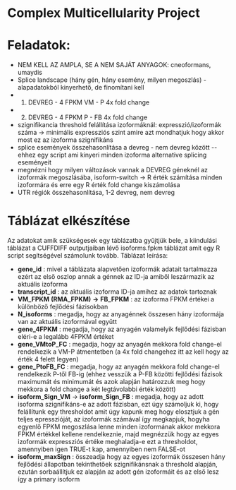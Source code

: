 # Complex Multicellularity Project

# Feladatok:
- NEM KELL AZ AMPLA, SE A NEM SAJÁT ANYAGOK: cneoformans, umaydis
- Splice landscape (hány gén, hány esemény, milyen megoszlás) - alapadatokból kinyerhető, de finomítani kell
- 1. DEVREG - 4 FPKM VM - P 4x fold change
- 2. DEVREG - 4 FPKM P - FB 4x fold change 
- szignifikancia threshold felállítása izoformáknál: expresszió/izoformák száma -> minimális expressziós szint amire azt mondhatjuk hogy akkor most ez az izoforma szignifikáns
- splice események összehasonlítása a devreg - nem devreg között -- ehhez egy script ami kinyeri minden izoforma alternative splicing eseményeit
- megnézni hogy milyen változások vannak a DEVREG géneknél az izoformák megoszlásába, isoform-switch -> R érték számítása minden izoformára és erre egy R érték fold change kiszámolása
- UTR régiók összehasonlítása, 1-2 devreg, nem devreg

# Táblázat elkészítése

Az adatokat amik szükségesek egy táblázatba gyűjtjük bele, a kiindulási táblázat a CUFFDIFF outputjaiban lévő isoforms.fpkm táblázat amit egy R script segítségével számolunk tovább.
Táblázat leírása:
- __gene_id__ : mivel a táblázata alapvetően izoformák adatait tartalmazza ezért az első oszlop annak a génnek az ID-ja amiből leszármazik az aktuális izoforma
- __transcript_id__ : az aktuális izoforma ID-ja amihez az adatok tartoznak
- __VM_FPKM__ __(RMA_FPKM)__ __->__ __FB_FPKM__ : az izoforma FPKM értékei a különböző fejlődési fázisokban
- __N_isoforms__ : megadja, hogy az anyagénnek összesen hány izoformája van az aktuális izoformával együtt
- __gene_4FPKM__ : megadja, hogy az anyagén valamelyik fejlődési fázisban eléri-e a legalább 4FPKM értéket
- __gene_VMtoP_FC__ : megadja, hogy az anyagén mekkora fold change-el rendelkezik a VM-P átmentetben (a 4x fold changehez itt az kell hogy az érték 4 felett legyen)
- __gene_PtoFB_FC__ : megadja, hogy az anyagén mekkora fold change-el rendelkezik P-től FB-ig (ehhez vesszük a P-FB közötti fejlődési fázisok maximumát és minimumát és azok alapján határozzuk meg hogy mekkora a fold change a két legtávolabbi érték között)
- __isoform_Sign_VM__ -> __isoform_Sign_FB__ : megadja, hogy az adott isoforma szignifikáns-e az adott fázisban, ezt úgy számoljuk ki, hogy felállítunk egy thresholdot amit úgy kapunk meg hogy elosztjuk a gén teljes epresszióját, az izoformák számával így megkapjuk, hogyha egyenlő FPKM megoszlása lenne minden izoformának akkor mekkora FPKM értékkel kellene rendelkeznie, majd megnézzük hogy az egyes izoformák expressziós értéke meghaladja-e ezt a thresholdot, amennyiben igen TRUE-t kap, amennyiben nem FALSE-ot
- __isoform_maxSign__ : összeadja hogy az egyes izoformák összesen hány fejlődési állapotban tekinthetőek szignifikánsnak a threshold alapján, ezután sorbaállítjuk ez alapján az adott gén izoformáit és az első lesz így a primary isoform




